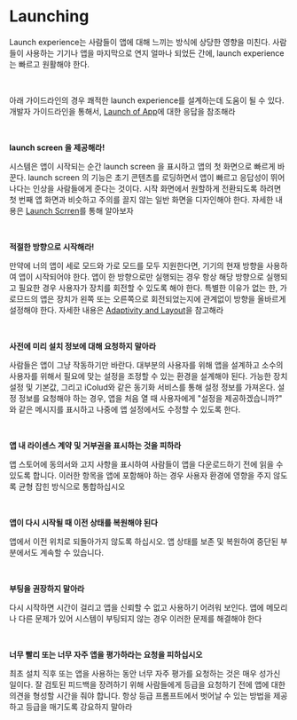 # Launching

Launch experience는 사람들이 앱에 대해 느끼는 방식에 상당한 영향을 미친다. 사람들이 사용하는 기기나 앱을 마지막으로 연지 얼마나 되었든 간에, launch experience는 빠르고 원활해야 한다.

<br>

아래 가이드라인의 경우 쾌적한 launch experience를 설계하는데 도움이 될 수 있다. 개발자 가이드라인을 통해서, [Launch of App](https://developer.apple.com/documentation/uikit/app_and_environment/responding_to_the_launch_of_your_app)에 대한 응답을 참조해라

<br>

**launch screen 을 제공해라!** 

시스템은 앱이 시작되는 순간 launch screen 을 표시하고 앱의 첫 화면으로 빠르게 바꾼다. launch screen 의 기능은 초기 콘텐츠를 로딩하면서 앱이 빠르고 응답성이 뛰어나다는 인상을 사람들에게 준다는 것이다. 시작 화면에서 원할하게 전환되도록 하려면 첫 번째 앱 화면과 비슷하고 주의를 끌지 않는 일반 화면을 디자인해야 한다. 자세한 내용은 [Launch Scrren](https://developer.apple.com/design/human-interface-guidelines/ios/visual-design/launch-screen)를 통해 알아보자

<br>

**적절한 방향으로 시작해라!**

만약에 너의 앱이 세로 모드와 가로 모드를 모두 지원한다면, 기기의 현재 방향을 사용하여 앱이 시작되어야 한다. 앱이 한 방향으로만 실행되는 경우 항상 해당 방향으로 실행되고 필요한 경우 사용자가 장치를 회전할 수 있도록 해야 한다. 특별한 이유가 없는 한, 가로므드의 앱은 장치가 왼쪽 또는 오른쪽으로 회전되었는지에 관계없이 방향을 올바르게 설정해야 한다. 자세한 내용은  [Adaptivity and Layout](https://developer.apple.com/design/human-interface-guidelines/ios/visual-design/adaptivity-and-layout)을 참고해라

<br>

**사전에 미리 설치 정보에 대해 요청하지 말아라**

사람들은 앱이 그냥 작동하기만 바란다. 대부분의 사용자를 위해 앱을 설계하고 소수의 사용자를 위해서 필요에 맞는 설정을 조정할 수 있는 환경을 설계해야 된다. 가능한 장치 설정 및 기본값, 그리고 iColud와 같은 동기화 서비스를 통해 설정 정보를 가져온다. 설정 정보를 요청해야 하는 경우, 앱을 처음 열 때 사용자에게 "설정을 제공하겠습니까?" 와 같은 메시지를 표시하고 나중에 앱 설정에서도 수정할 수 있도록 한다.

<br>

**앱 내 라이센스 계약 및 거부권을 표시하는 것을 피하라**

앱 스토어에 동의서와 고지 사항을 표시하여 사람들이 앱을 다운로드하기 전에 읽을 수 있도록 합니다. 이러한 항목을 앱에 포함해야 하는 경우 사용자 환경에 영향을 주지 않도록 균형 잡힌 방식으로 통합하십시오

<br>

**앱이 다시 시작될 때 이전 상태를 복원해야 된다**

앱에서 이전 위치로 되돌아가지 않도록 하십시오. 앱 상태를 보존 및 복원하여 중단된 부분에서도 계속할 수 있습니다.

<br>

**부팅을 권장하지 말아라**

다시 시작하면 시간이 걸리고 앱을 신뢰할 수 없고 사용하기 어려워 보인다. 앱에 메모리나 다른 문제가 있어 시스템이 부팅되지 않는 경우 이러한 문제를 해결해야 한다

<br>

**너무 빨리 또는 너무 자주 앱을 평가하라는 요청을 피하십시오**

최초 설치 직후 또는 앱을 사용하는 동안 너무 자주 평가를 요청하는 것은 매우 성가신 일이다. 잘 검토된 피드백을 장려하기 위해 사람들에게 등급을 요청하기 전에 앱에 대한 의견을 형성할 시간을 줘야 합니다. 항상 등급 프롬프트에서 벗어날 수 있는 방법을 제공하고 등급을 매기도록 강요하지 말아라